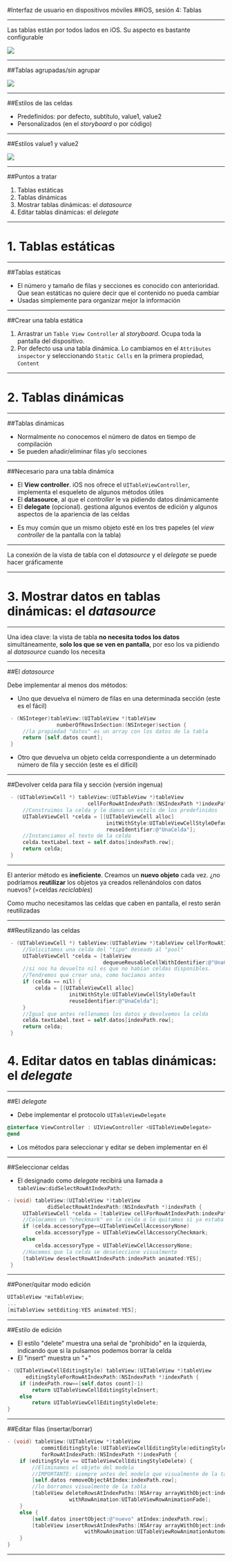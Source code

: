 #Interfaz de usuario en dispositivos móviles
##iOS, sesión 4: Tablas



---

Las tablas están por todos lados en iOS. Su aspecto es bastante configurable

<!-- .element class="stretch" -->
![](img/apps_tablas.png)

---

##Tablas agrupadas/sin agrupar

![](img/tabla_agrup_plain.png)


---

##Estilos de las celdas

- Predefinidos: por defecto, subtítulo, value1, value2
- Personalizados (en el *storyboard* o por código)


---

##Estilos value1 y value2

![](img/tabla_value1_value2.png)


---

##Puntos a tratar

1. Tablas estáticas 
2. Tablas dinámicas
2. Mostrar tablas dinámicas: el *datasource*
3. Editar tablas dinámicas: el *delegate*

---

# 1. Tablas estáticas

---

##Tablas estáticas

- El número y tamaño de filas y secciones es conocido con anterioridad. Que sean estáticas no quiere decir que el contenido no pueda cambiar
- Usadas simplemente para organizar mejor la información

---

##Crear una tabla estática

1. Arrastrar un `Table View Controller` al *storyboard*. Ocupa toda la pantalla del dispositivo. 
2. Por defecto usa una tabla dinámica. Lo cambiamos en el `Attributes inspector` y seleccionando `Static Cells` en la primera propiedad, `Content`

---

# 2. Tablas dinámicas

---

##Tablas dinámicas

- Normalmente no conocemos el número de datos en tiempo de compilación
- Se pueden añadir/eliminar filas y/o secciones


---

##Necesario para una tabla dinámica

+ El **View controller**. iOS nos ofrece el `UITableViewController`, implementa el esqueleto de algunos métodos útiles
+ El **datasource**, al que el *controller* le va pidiendo datos dinámicamente
+ El **delegate** (opcional). gestiona algunos eventos de edición y algunos aspectos de la apariencia de las celdas

- Es muy común que un mismo objeto esté en los tres papeles (el *view controller* de la pantalla con la tabla)

---

La conexión de la vista de tabla con el *datasource* y el *delegate* se puede hacer gráficamente


---

# 3. Mostrar datos en tablas dinámicas: el *datasource*

---

Una idea clave: la vista de tabla **no necesita todos los datos** simultáneamente, **solo los que se ven en pantalla**, por eso los va pidiendo al *datasource* cuando los necesita


---

##El *datasource*

Debe implementar al menos dos métodos:

- Uno que devuelva el número de filas en una determinada sección (este es el fácil)
    
```objectivec
 - (NSInteger)tableView:(UITableView *)tableView 
                numberOfRowsInSection:(NSInteger)section {
     //la propiedad "datos" es un array con los datos de la tabla
     return [self.datos count];
 }
 ```  

- Otro que devuelva un objeto celda correspondiente a un determinado número de fila y sección (este es el difícil)

---

##Devolver celda para fila y sección (versión ingenua)


```objectivec
 - (UITableViewCell *) tableView:(UITableView *)tableView 
                          cellForRowAtIndexPath:(NSIndexPath *)indexPath {
     //Construimos la celda y le damos un estilo de los predefinidos
     UITableViewCell *celda = [[UITableViewCell alloc] 
                                initWithStyle:UITableViewCellStyleDefault
                                reuseIdentifier:@"UnaCelda"];
     //Instanciamos el texto de la celda
     celda.textLabel.text = self.datos[indexPath.row];
     return celda;
 }
 ```

---

El anterior método es **ineficiente**. Creamos un **nuevo objeto** cada vez. ¿no podríamos **reutilizar** los objetos ya creados rellenándolos con datos nuevos? (=celdas *reciclables*)

Como mucho necesitamos las celdas que caben en pantalla, el resto serán reutilizadas

---

##Reutilizando las celdas

```objectivec
 - (UITableViewCell *) tableView:(UITableView *)tableView cellForRowAtIndexPath:(NSIndexPath *)indexPath {
     //Solicitamos una celda del "tipo" deseado al "pool"
     UITableViewCell *celda = [tableView 
                               dequeueReusableCellWithIdentifier:@"UnaCelda"];
     //si nos ha devuelto nil es que no habían celdas disponibles. 
     //Tendremos que crear una, como hacíamos antes
     if (celda == nil) {
         celda = [[UITableViewCell alloc] 
                    initWithStyle:UITableViewCellStyleDefault 
                    reuseIdentifier:@"UnaCelda"];
     }
     //Igual que antes rellenamos los datos y devolvemos la celda
     celda.textLabel.text = self.datos[indexPath.row];
     return celda;
 }
 ```

# 4. Editar datos en tablas dinámicas: el *delegate*

---

##El *delegate*

- Debe implementar el protocolo `UITableViewDelegate`

```objectivec
@interface ViewController : UIViewController <UITableViewDelegate>
@end
```

- Los métodos para seleccionar y editar se deben implementar en él

---


##Seleccionar celdas

 - El designado como *delegate* recibirá una llamada a `tableView:didSelectRowAtIndexPath:`


```objectivec
- (void) tableView:(UITableView *)tableView 
             didSelectRowAtIndexPath:(NSIndexPath *)indexPath {
     UITableViewCell *celda = [tableView cellForRowAtIndexPath:indexPath];
     //Colocamos un "checkmark" en la celda o lo quitamos si ya estaba
     if (celda.accessoryType==UITableViewCellAccessoryNone)
         celda.accessoryType = UITableViewCellAccessoryCheckmark;
     else
         celda.accessoryType = UITableViewCellAccessoryNone;
     //Hacemos que la celda se deseleccione visualmente
     [tableView deselectRowAtIndexPath:indexPath animated:YES];
 }
 ```

---

##Poner/quitar modo edición


```objectivec
UITableView *miTableView;
...
[miTableView setEditing:YES animated:YES];
```

---

##Estilo de edición

- El estilo "delete" muestra una señal de "prohibido" en la izquierda, indicando que si la pulsamos podemos borrar la celda
- El "insert" muestra un "+"

```objectivec
- (UITableViewCellEditingStyle) tableView:(UITableView *)tableView 
      editingStyleForRowAtIndexPath:(NSIndexPath *)indexPath {
    if (indexPath.row==[self.datos count]-1)
        return UITableViewCellEditingStyleInsert;
    else
        return UITableViewCellEditingStyleDelete;
}
```



---

##Editar filas (insertar/borrar)

```objectivec
- (void) tableView:(UITableView *)tableView 
           commitEditingStyle:(UITableViewCellEditingStyle)editingStyle 
           forRowAtIndexPath:(NSIndexPath *)indexPath {
    if (editingStyle == UITableViewCellEditingStyleDelete) {
        //Eliminamos el objeto del modelo
        //IMPORTANTE: siempre antes del modelo que visualmente de la tabla
        [self.datos removeObjectAtIndex:indexPath.row];
        //lo borramos visualmente de la tabla
        [tableView deleteRowsAtIndexPaths:[NSArray arrayWithObject:indexPath]
                    withRowAnimation:UITableViewRowAnimationFade];
    }
    else {
        [self.datos insertObject:@"nuevo" atIndex:indexPath.row];
        [tableView insertRowsAtIndexPaths:[NSArray arrayWithObject:indexPath]
                         withRowAnimation:UITableViewRowAnimationAutomatic];
    }
}
```

---


